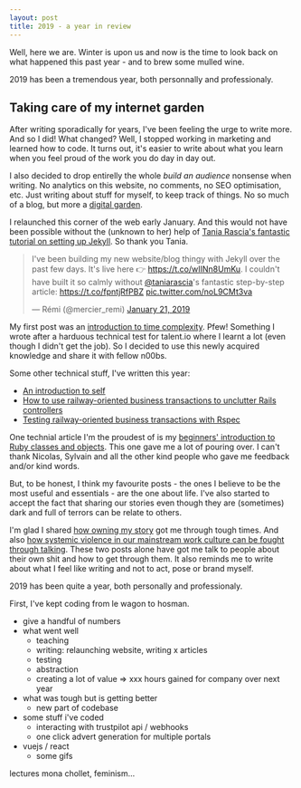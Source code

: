 ```yaml
---
layout: post
title: 2019 - a year in review
---
```


Well, here we are. Winter is upon us and now is the time to look back on what happened this past year - and to brew some mulled wine.

2019 has been a tremendous year, both personnally and professionaly.

## Taking care of my internet garden

After writing sporadically for years, I've been feeling the urge to write more. And so I did! What changed? Well, I stopped working in marketing and learned how to code. It turns out, it's easier to write about what you learn when you feel proud of the work you do day in day out.

I also decided to drop entirelly the whole _build an audience_ nonsense when writing. No analytics on this website, no comments, no SEO optimisation, etc. Just writing about stuff for myself, to keep track of things. No so much of a blog, but more a [digital garden](https://joelhooks.com/digital-garden).

I relaunched this corner of the web early January. And this would not have been possible without the (unknown to her) help of [Tania Rascia's fantastic tutorial on setting up Jekyll](https://www.taniarascia.com/make-a-static-website-with-jekyll/). So thank you Tania.

<blockquote class="twitter-tweet"><p lang="en" dir="ltr">I&#39;ve been building my new website/blog thingy with Jekyll over the past few days. It&#39;s live here 👉 <a href="https://t.co/wIINn8UmKu">https://t.co/wIINn8UmKu</a>. I couldn&#39;t have built it so calmly without <a href="https://twitter.com/taniarascia?ref_src=twsrc%5Etfw">@taniarascia</a>&#39;s fantastic step-by-step article: <a href="https://t.co/fpntjRfPBZ">https://t.co/fpntjRfPBZ</a> <a href="https://t.co/noL9CMt3va">pic.twitter.com/noL9CMt3va</a></p>&mdash; Rémi (@mercier_remi) <a href="https://twitter.com/mercier_remi/status/1087313489541189633?ref_src=twsrc%5Etfw">January 21, 2019</a></blockquote> <script async src="https://platform.twitter.com/widgets.js" charset="utf-8"></script>

My first post was an [introduction to time complexity]({{site.baseurl}}/wtf-time-complexity/). Pfew! Something I wrote after a harduous technical test for talent.io where I learnt a lot (even though I didn't get the job). So I decided to use this newly acquired knowledge and share it with fellow n00bs.

Some other technical stuff, I've written this year:
- [An introduction to self]({{site.baseurl}}/your-new-friend-self)
- [How to use railway-oriented business transactions to unclutter Rails controllers]({{site.baseurl}}/transactions-in-rails/)
- [Testing railway-oriented business transactions with Rspec]({{site.baseurl}}/testing-business-transactions-in-rails/)

One technial article I'm the proudest of is my [beginners' introduction to Ruby classes and objects]({{site.baseurl}}/beginners-introduction-to-ruby-classes-objects/). This one gave me a lot of pouring over. I can't thank Nicolas, Sylvain and all the other kind people who gave me feedback and/or kind words.

But, to be honest, I think my favourite posts - the ones I believe to be the most useful and essentials - are the one about life. I've also started to accept the fact that sharing our stories even though they are (sometimes) dark and full of terrors can be relate to others.

I'm glad I shared [how owning my story]({{site.baseurl}}/own-your-story/) got me through tough times. And also [how systemic violence in our mainstream work culture can be fought through talking]({{site.baseurl}}/the-violence-within/). These two posts alone have got me talk to people about their own shit and how to get through them. It also reminds me to write about what I feel like writing and not to act, pose or brand myself.







2019 has been quite a year, both personally and professionaly.

First, I've kept coding from le wagon to hosman.

- give a handful of numbers
- what went well
  - teaching
  - writing: relaunching website, writing x articles
  - testing
  - abstraction
  - creating a lot of value => xxx hours gained for company over next year
- what was tough but is getting better
  - new part of codebase
- some stuff i've coded
  - interacting with trustpilot api / webhooks
  - one click advert generation for multiple portals
- vuejs / react
  - some gifs



lectures mona chollet, feminism...




